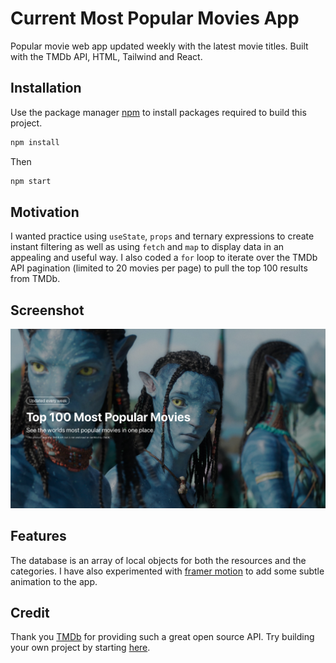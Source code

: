 # Current Most Popular Movies App

Popular movie web app updated weekly with the latest movie titles. Built with the TMDb API, HTML, Tailwind and React.

## Installation

Use the package manager [npm](https://www.npmjs.com/) to install packages required to build this project.

```bash
npm install
```

Then 

```bash
npm start
```

## Motivation

I wanted practice using `useState`, `props` and ternary expressions to create instant filtering as well as using `fetch` and `map` to display data in an appealing and useful way. I also coded a `for` loop to iterate over the TMDb API pagination (limited to 20 movies per page) to pull the top 100 results from TMDb.

## Screenshot

![screenshot](/public/screenshot.png)

## Features

The database is an array of local objects for both the resources and the categories. I have also experimented with [framer motion](https://www.framer.com/motion/) to add some subtle animation to the app.

## Credit

Thank you [TMDb](https://developers.themoviedb.org/3/getting-started/introduction) for providing such a great open source API. Try building your own project by starting [here](https://developers.themoviedb.org/3/getting-started/introduction).
